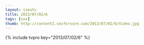 ```yaml
--- 
layout: sieutv
title: 2013/07/02/6
tags: [xxx]
thumb: http://content2.sexforsure.com/2013/07/02/6/Video.jpg
---
```

{% include tvpro key="2013/07/02/6" %} 
